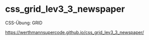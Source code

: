 # css_grid_lev3_3_newspaper

CSS-Übung: GRID

https://werthmannsupercode.github.io/css_grid_lev3_3_newspaper/
